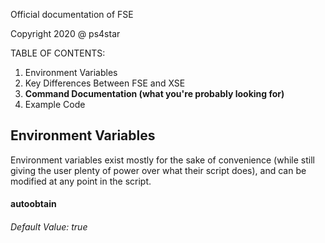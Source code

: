 Official documentation of FSE

Copyright 2020 @ ps4star


TABLE OF CONTENTS:

1. Environment Variables
2. Key Differences Between FSE and XSE
3. **Command Documentation (what you're probably looking for)**
4. Example Code




## Environment Variables

Environment variables exist mostly for the sake of convenience (while still giving the user plenty of power over what their script does), and can be modified at any point in the script. 

#### autoobtain
###### Default Value: true
